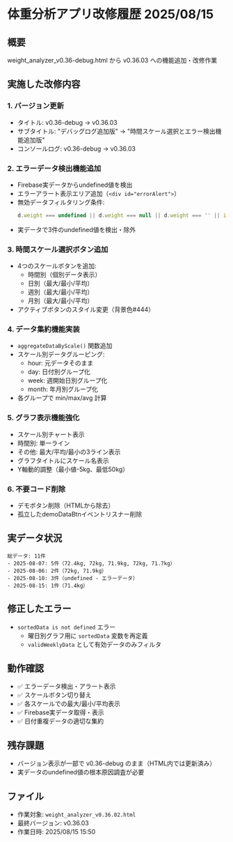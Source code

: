 # 体重分析アプリ改修履歴 2025/08/15

## 概要
weight_analyzer_v0.36-debug.html から v0.36.03 への機能追加・改修作業

## 実施した改修内容

### 1. バージョン更新
- タイトル: v0.36-debug → v0.36.03
- サブタイトル: "デバッグログ追加版" → "時間スケール選択とエラー検出機能追加版"
- コンソールログ: v0.36-debug → v0.36.03

### 2. エラーデータ検出機能追加
- Firebase実データからundefined値を検出
- エラーアラート表示エリア追加（`<div id="errorAlert">`）
- 無効データフィルタリング条件:
  ```javascript
  d.weight === undefined || d.weight === null || d.weight === '' || isNaN(parseFloat(d.weight))
  ```
- 実データで3件のundefined値を検出・除外

### 3. 時間スケール選択ボタン追加
- 4つのスケールボタンを追加:
  - 時間別（個別データ表示）
  - 日別（最大/最小/平均）
  - 週別（最大/最小/平均）
  - 月別（最大/最小/平均）
- アクティブボタンのスタイル変更（背景色#444）

### 4. データ集約機能実装
- `aggregateDataByScale()` 関数追加
- スケール別データグルーピング:
  - hour: 元データそのまま
  - day: 日付別グループ化
  - week: 週開始日別グループ化
  - month: 年月別グループ化
- 各グループで min/max/avg 計算

### 5. グラフ表示機能強化
- スケール別チャート表示
- 時間別: 単一ライン
- その他: 最大/平均/最小の3ライン表示
- グラフタイトルにスケール名表示
- Y軸動的調整（最小値-5kg、最低50kg）

### 6. 不要コード削除
- デモボタン削除（HTMLから除去）
- 孤立したdemoDataBtnイベントリスナー削除

## 実データ状況
```
総データ: 11件
- 2025-08-07: 5件（72.4kg, 72kg, 71.9kg, 72kg, 71.7kg）
- 2025-08-06: 2件（72kg, 71.9kg）
- 2025-08-10: 3件（undefined - エラーデータ）
- 2025-08-15: 1件（71.4kg）
```

## 修正したエラー
- `sortedData is not defined` エラー
  - 曜日別グラフ用に `sortedData` 変数を再定義
  - `validWeeklyData` として有効データのみフィルタ

## 動作確認
- ✅ エラーデータ検出・アラート表示
- ✅ スケールボタン切り替え
- ✅ 各スケールでの最大/最小/平均表示
- ✅ Firebase実データ取得・表示
- ✅ 日付重複データの適切な集約

## 残存課題
- バージョン表示が一部で v0.36-debug のまま（HTML内では更新済み）
- 実データのundefined値の根本原因調査が必要

## ファイル
- 作業対象: `weight_analyzer_v0.36.02.html`
- 最終バージョン: v0.36.03
- 作業日時: 2025/08/15 15:50